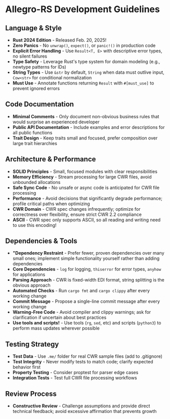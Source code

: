 # Allegro-RS Development Guidelines

## Language & Style
- **Rust 2024 Edition** - Released Feb. 20, 2025!
- **Zero Panics** - No `unwrap()`, `expect()`, or `panic!()` in production code
- **Explicit Error Handling** - Use `Result<T, E>` with descriptive error types, no silent failures
- **Type Safety** - Leverage Rust's type system for domain modeling (e.g., newtype patterns for IDs)
- **String Types** - Use `&str` by default, `String` when data must outlive input, `Cow<str>` for conditional normalization
- **Must Use** - Annotate functions returning `Result` with `#[must_use]` to prevent ignored errors

## Code Documentation
- **Minimal Comments** - Only document non-obvious business rules that would surprise an experienced developer
- **Public API Documentation** - Include examples and error descriptions for all public functions
- **Trait Design** - Keep traits small and focused, prefer composition over large trait hierarchies

## Architecture & Performance
- **SOLID Principles** - Small, focused modules with clear responsibilities
- **Memory Efficiency** - Stream processing for large CWR files, avoid unbounded allocations
- **Safe Sync Code** - No unsafe or async code is anticipated for CWR file processing
- **Performance** - Avoid decisions that significantly degrade performance; profile critical paths when optimizing
- **CWR Domain** - CWR spec changes infrequently; optimize for correctness over flexibility, ensure strict CWR 2.2 compliance
- **ASCII** - CWR spec only supports ASCII, so all reading and writing need to use this encoding!

## Dependencies & Tools
- **"Dependency Restraint** - Prefer fewer, proven dependencies over many small ones; implement simple functionality yourself rather than adding dependencies
- **Core Dependencies** - `log` for logging, `thiserror` for error types, `anyhow` for applications
- **Parsing Approach** - CWR is fixed-width EDI format, string splitting is the obvious approach
- **Automated Checks** - Run `cargo fmt` and `cargo clippy` after every working change
- **Commit Message** - Propose a single-line commit message after every working change
- **Warning-Free Code** - Avoid compiler and clippy warnings; ask for clarification if uncertain about best practices
- **Use tools and scripts!** - Use tools (`rg`, `sed`, etc) and scripts (`python3`) to perform mass updates wherever possible

## Testing Strategy
- **Test Data** - Use `.me/` folder for real CWR sample files (add to .gitignore)
- **Test Integrity** - Never modify tests to match code; clarify expected behavior first
- **Property Testing** - Consider proptest for parser edge cases
- **Integration Tests** - Test full CWR file processing workflows

## Review Process
- **Constructive Review** - Challenge assumptions and provide direct technical feedback; avoid excessive affirmation that prevents growth